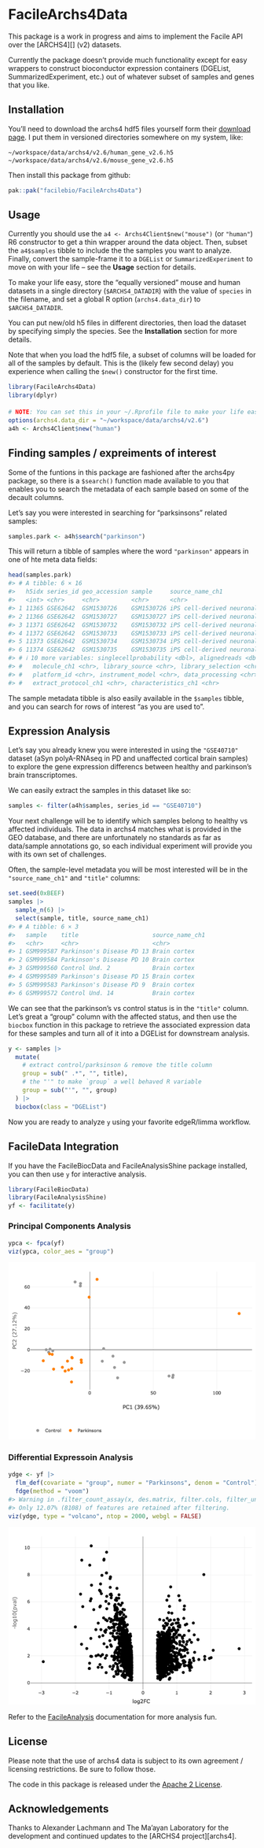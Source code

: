 
<!-- README.md is generated from README.Rmd. Please edit that file -->

# FacileArchs4Data

This package is a work in progress and aims to implement the Facile API
over the \[ARCHS4\]\[\] (v2) datasets.

Currently the package doesn’t provide much functionality except for easy
wrappers to construct bioconductor expression containers (DGEList,
SummarizedExperiment, etc.) out of whatever subset of samples and genes
that you like.

## Installation

You’ll need to download the archs4 hdf5 files yourself form their
[download page](https://archs4.org/download). I put them in versioned
directories somewhere on my system, like:

    ~/workspace/data/archs4/v2.6/human_gene_v2.6.h5
    ~/workspace/data/archs4/v2.6/mouse_gene_v2.6.h5

Then install this package from github:

``` r
pak::pak("facilebio/FacileArchs4Data")
```

## Usage

Currently you should use the `a4 <- Archs4Client$new("mouse")` (or
`"human"`) R6 constructor to get a thin wrapper around the data object.
Then, subset the `a4$samples` tibble to include the the samples you want
to analyze. Finally, convert the sample-frame it to a `DGEList` or
`SummarizedExperiment` to move on with your life – see the **Usage**
section for details.

To make your life easy, store the “equally versioned” mouse and human
datasets in a single directory (`$ARCHS4_DATADIR`) with the value of
`species` in the filename, and set a global R option (`archs4.data_dir`)
to `$ARCHS4_DATADIR`.

You can put new/old h5 files in different directories, then load the
dataset by specifying simply the species. See the **Installation**
section for more details.

Note that when you load the hdf5 file, a subset of columns will be
loaded for all of the samples by default. This is the (likely few second
delay) you experience when calling the `$new()` constructor for the
first time.

``` r
library(FacileArchs4Data)
library(dplyr)

# NOTE: You can set this in your ~/.Rprofile file to make your life easier
options(archs4.data_dir = "~/workspace/data/archs4/v2.6")
a4h <- Archs4Client$new("human")
```

## Finding samples / expreiments of interest

Some of the funtions in this package are fashioned after the archs4py
package, so there is a `$search()` function made available to you that
enables you to search the metadata of each sample based on some of the
decault columns.

Let’s say you were interested in searching for “parksinsons” related
samples:

``` r
samples.park <- a4h$search("parkinson")
```

This will return a tibble of samples where the word `"parkinson"`
appears in one of hte meta data fields:

``` r
head(samples.park)
#> # A tibble: 6 × 16
#>   h5idx series_id geo_accession sample     source_name_ch1                 title
#>   <int> <chr>     <chr>         <chr>      <chr>                           <chr>
#> 1 11365 GSE62642  GSM1530726    GSM1530726 iPS cell-derived neuronal samp… Spor…
#> 2 11366 GSE62642  GSM1530727    GSM1530727 iPS cell-derived neuronal samp… Spor…
#> 3 11371 GSE62642  GSM1530732    GSM1530732 iPS cell-derived neuronal samp… PD-1…
#> 4 11372 GSE62642  GSM1530733    GSM1530733 iPS cell-derived neuronal samp… PD-1…
#> 5 11373 GSE62642  GSM1530734    GSM1530734 iPS cell-derived neuronal samp… PD-2…
#> 6 11374 GSE62642  GSM1530735    GSM1530735 iPS cell-derived neuronal samp… PD-2…
#> # ℹ 10 more variables: singlecellprobability <dbl>, alignedreads <dbl>,
#> #   molecule_ch1 <chr>, library_source <chr>, library_selection <chr>,
#> #   platform_id <chr>, instrument_model <chr>, data_processing <chr>,
#> #   extract_protocol_ch1 <chr>, characteristics_ch1 <chr>
```

The sample metadata tibble is also easily available in the `$samples`
tibble, and you can search for rows of interest “as you are used to”.

## Expression Analysis

Let’s say you already knew you were interested in using the `"GSE40710"`
dataset (aSyn polyA-RNAseq in PD and unaffected cortical brain samples)
to explore the gene expression differencs between healthy and
parkinson’s brain transcriptomes.

We can easily extract the samples in this dataset like so:

``` r
samples <- filter(a4h$samples, series_id == "GSE40710")
```

Your next challenge will be to identify which samples belong to healthy
vs affected individuals. The data in archs4 matches what is provided in
the GEO database, and there are unfortunately no standards as far as
data/sample annotations go, so each individual experiment will provide
you with its own set of challenges.

Often, the sample-level metadata you will be most interested will be in
the `"source_name_ch1"` and `"title"` columns:

``` r
set.seed(0xBEEF)
samples |> 
  sample_n(6) |> 
  select(sample, title, source_name_ch1)
#> # A tibble: 6 × 3
#>   sample    title                     source_name_ch1
#>   <chr>     <chr>                     <chr>          
#> 1 GSM999587 Parkinson's Disease PD 13 Brain cortex   
#> 2 GSM999584 Parkinson's Disease PD 10 Brain cortex   
#> 3 GSM999560 Control Und. 2            Brain cortex   
#> 4 GSM999589 Parkinson's Disease PD 15 Brain cortex   
#> 5 GSM999583 Parkinson's Disease PD 9  Brain cortex   
#> 6 GSM999572 Control Und. 14           Brain cortex
```

We can see that the parkinson’s vs control status is in the `"title"`
column. Let’s great a “group” column with the affected status, and then
use the `biocbox` function in this package to retrieve the associated
expression data for these samples and turn all of it into a DGEList for
downstream analysis.

``` r
y <- samples |> 
  mutate(
    # extract control/parksinson & remove the title column
    group = sub(" .*", "", title),
    # the "'" to make `group` a well behaved R variable
    group = sub("'", "", group)
  ) |> 
  biocbox(class = "DGEList")
```

Now you are ready to analyze `y` using your favorite edgeR/limma
workflow.

## FacileData Integration

If you have the FacileBiocData and FacileAnalysisShine package
installed, you can then use `y` for interactive analysis.

``` r
library(FacileBiocData)
library(FacileAnalysisShine)
yf <- facilitate(y)
```

### Principal Components Analysis

``` r
ypca <- fpca(yf)
viz(ypca, color_aes = "group")
```

![](man/figures/unnamed-chunk-9-1.png)<!-- -->

### Differential Expressoin Analysis

``` r
ydge <- yf |> 
  flm_def(covariate = "group", numer = "Parkinsons", denom = "Control") |> 
  fdge(method = "voom")
#> Warning in .filter_count_assay(x, des.matrix, filter.cols, filter_universe, :
#> Only 12.07% (8108) of features are retained after filtering.
viz(ydge, type = "volcano", ntop = 2000, webgl = FALSE)
```

![](man/figures/unnamed-chunk-10-1.png)<!-- -->

Refer to the
[FacileAnalysis](https://facilebio.github.io/FacileAnalysis/)
documentation for more analysis fun.

## License

Please note that the use of archs4 data is subject to its own agreement
/ licensing restrictions. Be sure to follow those.

The code in this package is released under the [Apache 2
License](https://www.apache.org/licenses/LICENSE-2.0).

## Acknowledgements

Thanks to Alexander Lachmann and The Ma’ayan Laboratory for the
development and continued updates to the \[ARCHS4 project\]\[archs4\].
